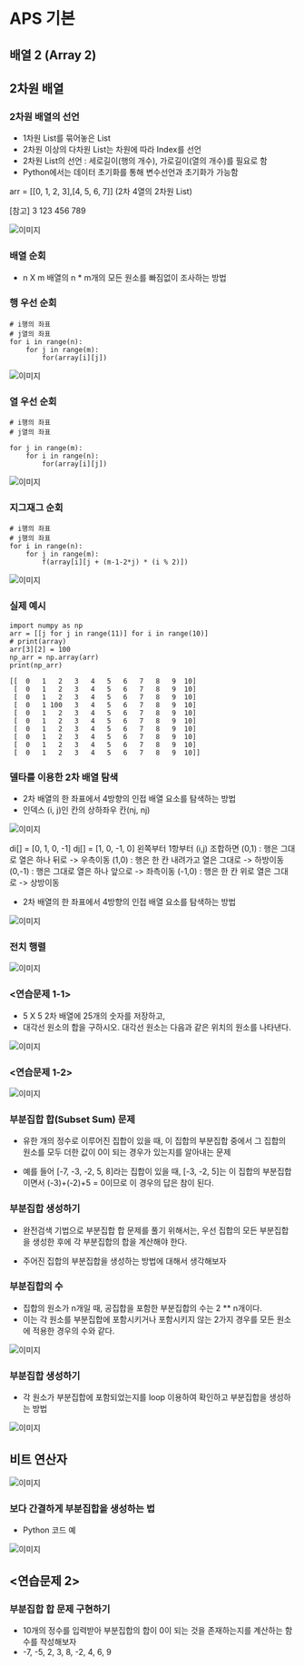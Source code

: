 # APS 기본
## 배열 2 (Array 2)
## 2차원 배열
### 2차원 배열의 선언
 - 1차원 List를 묶어놓은 List
 - 2차원 이상의 다차원 List는 차원에 따라 Index를 선언
 - 2차원 List의 선언 : 세로길이(행의 개수), 가로길이(열의 개수)를 필요로 함
 - Python에서는 데이터 초기화를 통해 변수선언과  초기화가 가능함

arr = [[0, 1, 2, 3],[4, 5, 6, 7]] (2차 4열의 2차원 List)

[참고]
3
123
456
789

![이미지](./images/capture_288.PNG)

### 배열 순회
 - n X m 배열의 n * m개의 모든 원소를 빠짐없이 조사하는 방법

### 행 우선 순회

```
# i행의 좌표
# j열의 좌표
for i in range(n):
    for j in range(m):
        for(array[i][j])
```

![이미지](./images/capture_289.PNG)

### 열 우선 순회

```
# i행의 좌표
# j열의 좌표

for j in range(m):
    for i in range(n):
        for(array[i][j])
```
![이미지](./images/capture_290.PNG)

### 지그재그 순회

```
# i행의 좌표
# j행의 좌표
for i in range(n):
    for j in range(m):
        f(array[i][j + (m-1-2*j) * (i % 2)])
```

![이미지](./images/capture_291.PNG)

### 실제 예시

```
import numpy as np
arr = [[j for j in range(11)] for i in range(10)]
# print(array)
arr[3][2] = 100
np_arr = np.array(arr)
print(np_arr)

[[  0   1   2   3   4   5   6   7   8   9  10]
 [  0   1   2   3   4   5   6   7   8   9  10]
 [  0   1   2   3   4   5   6   7   8   9  10]
 [  0   1 100   3   4   5   6   7   8   9  10]
 [  0   1   2   3   4   5   6   7   8   9  10]
 [  0   1   2   3   4   5   6   7   8   9  10]
 [  0   1   2   3   4   5   6   7   8   9  10]
 [  0   1   2   3   4   5   6   7   8   9  10]
 [  0   1   2   3   4   5   6   7   8   9  10]
 [  0   1   2   3   4   5   6   7   8   9  10]]
```

### 델타를 이용한 2차 배열 탐색
 - 2차 배열의 한 좌표에서 4방향의 인접 배열 요소를 탐색하는 방법
 - 인덱스 (i, j)인 칸의 상하좌우 칸(nj, nj)

![이미지](./images/capture_292.PNG)

di[] = [0, 1, 0, -1]
dj[] = [1, 0, -1, 0]
왼쪽부터 1항부터 (i,j) 조합하면
(0,1) : 행은 그대로 열은 하나 뒤로 -> 우측이동
(1,0) : 행은 한 칸 내려가고 열은 그대로 -> 하방이동
(0,-1) : 행은 그대로 열은 하나 앞으로 -> 좌측이동
(-1,0) : 행은 한 칸 위로 열은 그대로 -> 상방이동

 - 2차 배열의 한 좌표에서 4방향의 인접 배열 요소를 탐색하는 방법

![이미지](./images/capture_293.PNG)

### 전치 행렬

![이미지](./images/capture_294.PNG)

### <연습문제 1-1>
 - 5 X 5 2차 배열에 25개의 숫자를 저장하고,
 - 대각선 원소의 합을 구하시오. 대각선 원소는 다음과 같은 위치의 원소를 나타낸다.

![이미지](./images/capture_295.PNG)

### <연습문제 1-2>

![이미지](./images/capture_296.PNG)

### 부분집합 합(Subset Sum) 문제
 - 유한 개의 정수로 이루어진 집합이 있을 때, 이 집합의 부분집합 중에서 그 집합의 원소를 모두 더한 값이 0이 되는 경우가 있는지를 알아내는 문제

 - 예를 들어 [-7, -3, -2, 5, 8]라는 집합이 있을 때, [-3, -2, 5]는 이 집합의 부분집합이면서 (-3)+(-2)+5 = 0이므로 이 경우의 답은 참이 된다.

### 부분집합 생성하기
 - 완전검색 기법으로 부분집합 합 문제를 풀기 위해서는, 우선 집합의 모든 부분집합을 생성한 후에 각 부분집합의 합을 계산해야 한다.

 - 주어진 집합의 부분집합을 생성하는 방법에 대해서 생각해보자

### 부분집합의 수
 - 집합의 원소가 n개일 때, 공집합을 포함한 부분집합의 수는 2 ** n개이다.
 - 이는 각 원소를 부분집합에 포함시키거나 포함시키지 않는 2가지 경우를 모든 원소에 적용한 경우의 수와 같다.

![이미지](./images/capture_297.PNG)

### 부분집합 생성하기
 - 각 원소가 부분집합에 포함되었는지를 loop 이용하여 확인하고 부분집합을 생성하는 방법

![이미지](./images/capture_298.PNG)

## 비트 연산자

![이미지](./images/capture_299.PNG)

### 보다 간결하게 부분집합을 생성하는 법
- Python 코드 예

![이미지](./images/capture_300.PNG)

## <연습문제 2>
### 부분집합 합 문제 구현하기
 - 10개의 정수를 입력받아 부분집합의 합이 0이 되는 것을 존재하는지를 계산하는 함수를 작성해보자
 - -7, -5, 2, 3, 8, -2, 4, 6, 9
 